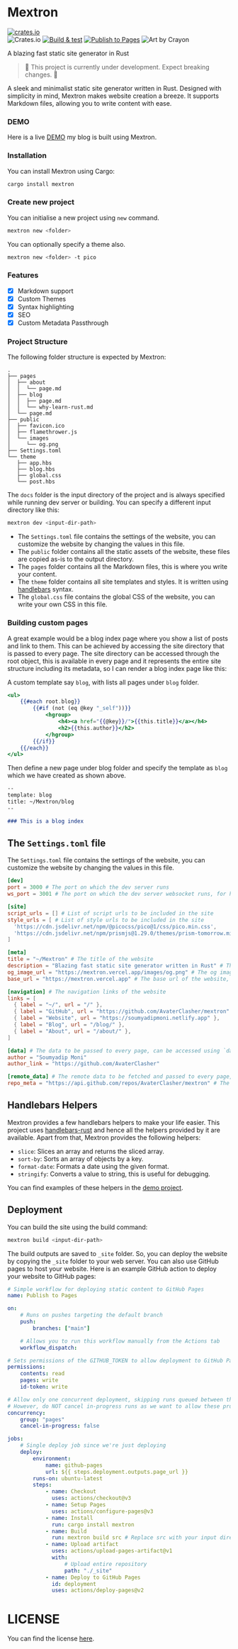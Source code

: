 <!-- @format -->

# Mextron

[![crates.io](https://img.shields.io/crates/v/mextron)](https://crates.io/crates/mextron)
<br/>
![Crates.io](https://img.shields.io/crates/d/mextron)
[![Build & test](https://github.com/AvaterClasher/mextron/actions/workflows/build_test.yml/badge.svg)](https://github.com/AvaterClasher/mextron/actions/workflows/build_test.yml)
[![Publish to Pages](https://github.com/AvaterClasher/mextron/actions/workflows/static.yml/badge.svg)](https://github.com/AvaterClasher/mextron/actions/workflows/static.yml)
![Art by Crayon](https://mextron.vercel.app/images/og.png)


A blazing fast static site generator in Rust

> 🚧 This project is currently under development. Expect breaking changes. 🚧

A sleek and minimalist static site generator written in Rust. Designed with simplicity in mind, Mextron makes website creation a breeze. It supports Markdown files, allowing you to write content with ease.

### DEMO

Here is a live [DEMO](https://mextron.vercel.app) my blog is built using Mextron.

### Installation

You can install Mextron using Cargo:

```bash
cargo install mextron
```

### Create new project

You can initialise a new project using `new` command.

```bash
mextron new <folder>
```

You can optionally specify a theme also.

```bash
mextron new <folder> -t pico
```

### Features

-   [x] Markdown support
-   [x] Custom Themes
-   [x] Syntax highlighting
-   [x] SEO
-   [x] Custom Metadata Passthrough

### Project Structure

The following folder structure is expected by Mextron:

```
.
├── pages
│  ├── about
│  │  └── page.md
│  ├── blog
│  │  ├── page.md
│  │  └── why-learn-rust.md
│  └── page.md
├── public
│  ├── favicon.ico
│  ├── flamethrower.js
│  └── images
│     └── og.png
├── Settings.toml
└── theme
   ├── app.hbs
   ├── blog.hbs
   ├── global.css
   └── post.hbs
```

The `docs` folder is the input directory of the project and is always specified while running dev server or building. You can specify a different input directory like this:

```bash
mextron dev <input-dir-path>
```

-   The `Settings.toml` file contains the settings of the website, you can customize the website by changing the values in this file.
-   The `public` folder contains all the static assets of the website, these files are copied as-is to the output directory.
-   The `pages` folder contains all the Markdown files, this is where you write your content.
-   The `theme` folder contains all site templates and styles. It is written using [handlebars](https://handlebarsjs.com/guide/) syntax.
-   The `global.css` file contains the global CSS of the website, you can write your own CSS in this file.

### Building custom pages

A great example would be a blog index page where you show a list of posts and link to them. This can be achieved by accessing the site directory that is passed to every page.
The site directory can be accessed through the root object, this is available in every page and it represents the entire site structure including its metadata, so I can render a blog index page like this:

A custom template say `blog`, with lists all pages under `blog` folder.

```handlebars
<ul>
	{{#each root.blog}}
		{{#if (not (eq @key "_self"))}}
			<hgroup>
				<h4><a href="{{@key}}/">{{this.title}}</a></h4>
				<h2>{{this.author}}</h2>
			</hgroup>
		{{/if}}
	{{/each}}
</ul>
```

Then define a new page under blog folder and specify the template as `blog` which we have created as shown above.

```md
--
template: blog
title: ~/Mextron/blog
--

### This is a blog index
```

## The `Settings.toml` file

The `Settings.toml` file contains the settings of the website, you can customize the website by changing the values in this file.

```toml
[dev]
port = 3000 # The port on which the dev server runs
ws_port = 3001 # The port on which the dev server websocket runs, for hot reloading

[site]
script_urls = [] # List of script urls to be included in the site
style_urls = [ # List of style urls to be included in the site
  'https://cdn.jsdelivr.net/npm/@picocss/pico@1/css/pico.min.css',
  'https://cdn.jsdelivr.net/npm/prismjs@1.29.0/themes/prism-tomorrow.min.css',
]

[meta]
title = "~/Mextron" # The title of the website
description = "Blazing fast static site generator written in Rust" # The description of the website
og_image_url = "https://mextron.vercel.app/images/og.png" # The og image url of the website
base_url = "https://mextron.vercel.app" # The base url of the website, used for building sitemap

[navigation] # The navigation links of the website
links = [
  { label = "~/", url = "/" },
  { label = "GitHub", url = "https://github.com/AvaterClasher/mextron" },
  { label = "Website", url = "https://soumyadipmoni.netlify.app" },
  { label = "Blog", url = "/blog/" },
  { label = "About", url = "/about/" },
]

[data] # The data to be passed to every page, can be accessed using `data` object in every page
author = "Soumyadip Moni"
author_link = "https://github.com/AvaterClasher"

[remote_data] # The remote data to be fetched and passed to every page, can be accessed using `remote_data` object
repo_meta = "https://api.github.com/repos/AvaterClasher/mextron" # The url of the remote data
```

## Handlebars Helpers

Mextron provides a few handlebars helpers to make your life easier. This project uses [handlebars-rust](https://crates.io/crates/handlebars) and hence all the helpers provided by it are available. Apart from that, Mextron provides the following helpers:

-   `slice`: Slices an array and returns the sliced array.
-   `sort-by`: Sorts an array of objects by a key.
-   `format-date`: Formats a date using the given format.
-   `stringify`: Converts a value to string, this is useful for debugging.

You can find examples of these helpers in the [demo project](https://mextron.vercel.app/blog).

## Deployment

You can build the site using the build command:

```bash
mextron build <input-dir-path>
```

The build outputs are saved to `_site` folder. So, you can deploy the website by copying the `_site` folder to your web server. You can also use GitHub pages to host your website. Here is an example GitHub action to deploy your website to GitHub pages:

```yaml
# Simple workflow for deploying static content to GitHub Pages
name: Publish to Pages

on:
    # Runs on pushes targeting the default branch
    push:
        branches: ["main"]

    # Allows you to run this workflow manually from the Actions tab
    workflow_dispatch:

# Sets permissions of the GITHUB_TOKEN to allow deployment to GitHub Pages
permissions:
    contents: read
    pages: write
    id-token: write

# Allow only one concurrent deployment, skipping runs queued between the run in-progress and latest queued.
# However, do NOT cancel in-progress runs as we want to allow these production deployments to complete.
concurrency:
    group: "pages"
    cancel-in-progress: false

jobs:
    # Single deploy job since we're just deploying
    deploy:
        environment:
            name: github-pages
            url: ${{ steps.deployment.outputs.page_url }}
        runs-on: ubuntu-latest
        steps:
            - name: Checkout
              uses: actions/checkout@v3
            - name: Setup Pages
              uses: actions/configure-pages@v3
            - name: Install
              run: cargo install mextron
            - name: Build
              run: mextron build src # Replace src with your input directory
            - name: Upload artifact
              uses: actions/upload-pages-artifact@v1
              with:
                  # Upload entire repository
                  path: "./_site"
            - name: Deploy to GitHub Pages
              id: deployment
              uses: actions/deploy-pages@v2
```

# LICENSE

You can find the license [here](https://github.com/AvaterClasher/mextron/blob/main/LICENSE).
